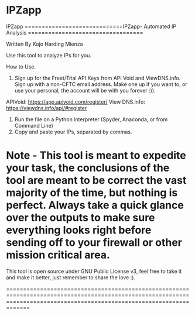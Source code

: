 # IPZapp
IPZapp
=============================IPZapp- Automated IP Analysis ==================================

Written By Kojo Harding Mienza


Use this tool to analyze IPs for you. 


How to Use.

1. Sign up for the Freet/Trial API Keys from API Void and ViewDNS.info. Sign up with a non-CFTC email address. Make one up if you want to, or use your personal, the account will be with you forever :)). 

APIVoid: https://app.apivoid.com/register/
View DNS.info: https://viewdns.info/api/#register

1. Run the file on a Python interpreter (Spyder, Anaconda, or from Command Line)
2. Copy and paste your IPs, separated by commas. 


# Note - This tool is meant to expedite your task, the conclusions of the tool are meant to be correct the vast majority of the time, but nothing is perfect. Always take a quick glance over the outputs to make sure everything looks right before sending off to your firewall or other mission critical area. 



This tool is open source under GNU Public License v3, feel free to take it and make it better, just remember to share the love :). 

=========================================================================================================================================================================
